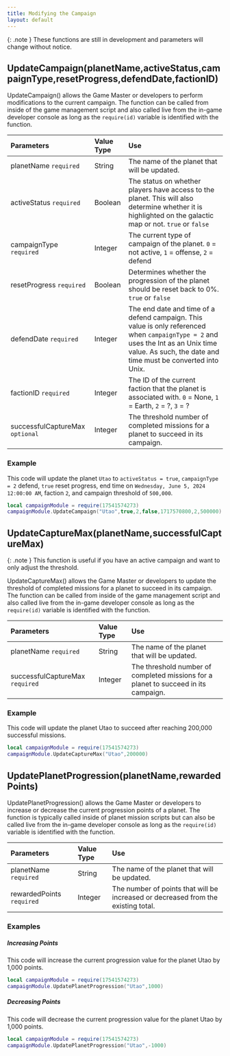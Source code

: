 ```yaml
---
title: Modifying the Campaign
layout: default
---
```

{: .note }
These functions are still in development and parameters will change without notice.

<h2>UpdateCampaign(planetName,activeStatus,campaignType,resetProgress,defendDate,factionID)</h2>

UpdateCampaign() allows the Game Master or developers to perform modifications to the current campaign. The function can be called from inside of the game management script and also called live from the in-game developer console as long as the `require(id)` variable is identified with the function.

| Parameters     | Value Type | Use          |
|:---------------|:-----------|:-------------|
| planetName `required` | String     | The name of the planet that will be updated. |
| activeStatus `required`   | Boolean    | The status on whether players have access to the planet. This will also determine whether it is highlighted on the galactic map or not. `true` or `false` |
| campaignType `required`   | Integer        | The current type of campaign of the planet. `0` = not active, `1` = offense, `2` = defend |
| resetProgress `required`  | Boolean    | Determines whether the progression of the planet should be reset back to 0%. `true` or `false` |
| defendDate `required`     | Integer        | The end date and time of a defend campaign. This value is only referenced when `campaignType = 2` and uses the Int as an Unix time value. As such, the date and time must be converted into Unix. |
| factionID `required`     | Integer        | The ID of the current faction that the planet is associated with. `0` = None, `1` = Earth, `2` = ?, `3` = ? |
| successfulCaptureMax `optional`     | Integer        | The threshold number of completed missions for a planet to succeed in its campaign. |

<h3>Example</h3>

This code will update the planet `Utao` to `activeStatus = true`, `campaignType = 2` defend, `true` reset progress, end time on `Wednesday, June 5, 2024 12:00:00 AM`, faction `2`, and campaign threshold of `500,000`.

```Lua
local campaignModule = require(17541574273)
campaignModule.UpdateCampaign("Utao",true,2,false,1717570800,2,500000)
```

<h2>UpdateCaptureMax(planetName,successfulCaptureMax)</h2>

{: .note }
This function is useful if you have an active campaign and want to only adjust the threshold.

UpdateCaptureMax() allows the Game Master or developers to update the threshold of completed missions for a planet to succeed in its campaign. The function can be called from inside of the game management script and also called live from the in-game developer console as long as the `require(id)` variable is identified with the function.

| Parameters     | Value Type | Use          |
|:---------------|:-----------|:-------------|
| planetName `required` | String     | The name of the planet that will be updated. |
| successfulCaptureMax `required`     | Integer        | The threshold number of completed missions for a planet to succeed in its campaign. |

<h3>Example</h3>

This code will update the planet Utao to succeed after reaching 200,000 successful missions.

```Lua
local campaignModule = require(17541574273)
campaignModule.UpdateCaptureMax("Utao",200000)
```

<h2>UpdatePlanetProgression(planetName,rewardedPoints)</h2>

UpdatePlanetProgression() allows the Game Master or developers to increase or decrease the current progression points of a planet. The function is typically called inside of planet mission scripts but can also be called live from the in-game developer console as long as the `require(id)` variable is identified with the function.

| Parameters     | Value Type | Use          |
|:---------------|:-----------|:-------------|
| planetName `required` | String     | The name of the planet that will be updated. |
| rewardedPoints `required` | Integer | The number of points that will be increased or decreased from the existing total.

<h3>Examples</h3>

<h5>Increasing Points</h5>
This code will increase the current progression value for the planet Utao by 1,000 points.

```Lua
local campaignModule = require(17541574273)
campaignModule.UpdatePlanetProgression("Utao",1000)
```

<h5>Decreasing Points</h5>
This code will decrease the current progression value for the planet Utao by 1,000 points.

```Lua
local campaignModule = require(17541574273)
campaignModule.UpdatePlanetProgression("Utao",-1000)
```
